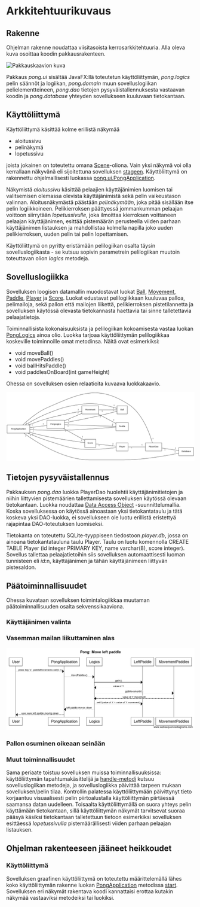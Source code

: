 # Arkkitehtuurikuvaus

## Rakenne

Ohjelman rakenne noudattaa viisitasoista kerrosarkkitehtuuria. Alla oleva kuva osoittaa koodin pakkausrakenteen.

![Pakkauskaavion kuva](https://github.com/heidihas/otm-harjoitustyo/blob/master/dokumentaatio/kuvat/Pong_pakkauskaavio.png)

Pakkaus _pong.ui_ sisältää JavaFX:llä toteutetun käyttöliittymän, _pong.logics_ pelin säännöt ja logiikan, _pong.domain_ muun sovelluslogiikan pelielementteineen, _pong.dao_ tietojen pysyväistallennuksesta vastaavan koodin ja _pong.database_ yhteyden sovellukseen kuuluvaan tietokantaan.

## Käyttöliittymä

Käyttöliittymä käsittää kolme erillistä näkymää

- aloitussivu
- pelinäkymä
- lopetussivu

joista jokainen on toteutettu omana [Scene](https://docs.oracle.com/javase/8/javafx/api/javafx/scene/Scene.html)-oliona. Vain yksi näkymä voi olla kerrallaan näkyvänä eli sijoitettuna sovelluksen [stageen](https://docs.oracle.com/javase/8/javafx/api/javafx/stage/Stage.html). Käyttöliittymä on rakennettu ohjelmallisesti luokassa [pong.ui.PongApplication](https://github.com/heidihas/otm-harjoitustyo/blob/master/Pong/src/main/java/pong/ui/PongApplication.java).

Näkymistä _aloitussivu_ käsittää pelaajien käyttäjänimien luomisen tai valitsemisen olemassa olevista käyttäjänimistä sekä pelin vaikeustason valinnan. Aloitusnäkymästä päästään _pelinäkymään_, joka pitää sisällään itse pelin logiikkoineen. Pelikierroksen päättyessä jommankumman pelaajan voittoon siirrytään _lopetussivulle_, joka ilmoittaa kierroksen voittaneen pelaajan käyttäjänimen, esittää pistemäärän perusteella viiden parhaan käyttäjänimen listauksen ja mahdollistaa kolmella napilla joko uuden pelikierroksen, uuden pelin tai pelin lopettamisen.

Käyttöliittymä on pyritty eristämään pelilogiikan osalta täysin sovelluslogiikasta - se kutsuu sopivin parametrein pelilogiikan muutoin toteuttavan olion _logics_ metodeja.

## Sovelluslogiikka

Sovelluksen loogisen datamallin muodostavat luokat [Ball](https://github.com/heidihas/otm-harjoitustyo/blob/master/Pong/src/main/java/pong/domain/Ball.java), [Movement](https://github.com/heidihas/otm-harjoitustyo/blob/master/Pong/src/main/java/pong/domain/Movement.java), [Paddle](https://github.com/heidihas/otm-harjoitustyo/blob/master/Pong/src/main/java/pong/domain/Paddle.java), [Player](https://github.com/heidihas/otm-harjoitustyo/blob/master/Pong/src/main/java/pong/domain/Player.java) ja [Score](https://github.com/heidihas/otm-harjoitustyo/blob/master/Pong/src/main/java/pong/domain/Score.java). Luokat edustavat pelilogiikkaan kuuluvaa palloa, pelimailoja, sekä pallon että mailojen liikettä, pelikierroksen pistetilannetta ja sovelluksen käytössä olevasta tietokannasta haettavia tai sinne talletettavia pelaajatietoja.

Toiminnallisista kokonaisuuksista ja pelilogiikan kokoamisesta vastaa luokan [PongLogics](https://github.com/heidihas/otm-harjoitustyo/blob/master/Pong/src/main/java/pong/logics/PongLogics.java) ainoa olio. Luokka tarjoaa käyttöliittymän pelilogiikkaa koskeville toiminnoille omat metodinsa. Näitä ovat esimerkiksi:

- void moveBall()
- void movePaddles()
- void ballHitsPaddle()
- void paddlesOnBoard(int gameHeight)

Ohessa on sovelluksen osien relaatioita kuvaava luokkakaavio.

![Luokkakaavion kuva](https://github.com/heidihas/otm-harjoitustyo/blob/master/dokumentaatio/kuvat/Pong_luokkakaavio.png)

## Tietojen pysyväistallennus

Pakkauksen _pong.dao_ luokka PlayerDao huolehtii käyttäjänimitietojen ja niihin liittyvien pistemäärien tallettamisesta sovelluksen käytössä olevaan tietokantaan. Luokka noudattaa [Data Access Object](https://en.wikipedia.org/wiki/Data_access_object) -suunnittelumallia. Koska sovelluksessa on käytössä ainoastaan yksi tietokantataulu ja tätä koskeva yksi DAO-luokka, ei sovellukseen ole luotu erillistä eristettyä rajapintaa DAO-toteutuksen luomiseksi.

Tietokanta on toteutettu SQLite-tyyppiseen tiedostoon _player.db_, jossa on ainoana tietokantatauluna taulu Player. Taulu on luotu komennolla CREATE TABLE Player (id integer PRIMARY KEY, name varchar(8), score integer). Sovellus tallettaa pelaajatietoihin siis sovelluksen automaattisesti luoman tunnisteen eli _id_:n, käyttäjänimen ja tähän käyttäjänimeen liittyvän pistesaldon.

## Päätoiminnallisuudet

Ohessa kuvataan sovelluksen toimintalogiikkaa muutaman päätoiminnallisuuden osalta sekvenssikaaviona.

### Käyttäjänimen valinta

### Vasemman mailan liikuttaminen alas
![Sekvenssikaavio](https://github.com/heidihas/otm-harjoitustyo/blob/master/dokumentaatio/kuvat/Pong_%20Move%20left%20paddle.png)

### Pallon osuminen oikeaan seinään

### Muut toiminnallisuudet

Sama periaate toistuu sovelluksen muissa toiminnallisuuksissa: käyttöliittymän tapahtumakäsittelijä ja [handle-metodi](https://github.com/heidihas/otm-harjoitustyo/blob/master/Pong/src/main/java/pong/ui/PongApplication.java#321) kutsuu sovelluslogiikan metodeja, ja sovelluslogiikka päivittää tarpeen mukaan sovelluksen/pelin tilaa. Kontrollin palatessa käyttöliittymään päivittynyt tieto korjaantuu visuaalisesti pelin piirtoalustalla käyttöliittymän piirtäessä saamansa datan uudelleen. Toisaalta käyttöliittymällä on suora yhteys pelin käyttämään tietokantaan, sillä käyttöliittymän näkymät tarvitsevat suoraa pääsyä käsiksi tietokantaan talletettuun tietoon esimerkiksi sovelluksen esittäessä _lopetussivulla_ pistemäärällisesti viiden parhaan pelaajan listauksen.

## Ohjelman rakenteeseen jääneet heikkoudet

### Käyttöliittymä

Sovelluksen graafinen käyttöliittymä on toteutettu määrittelemällä lähes koko käyttöliittymän rakenne luokan [PongApplication](https://github.com/heidihas/otm-harjoitustyo/blob/master/Pong/src/main/java/pong/ui/PongApplication.java) metodissa [start](https://github.com/heidihas/otm-harjoitustyo/blob/master/Pong/src/main/java/pong/ui/PongApplication.java#85). Sovelluksen eri näkymät rakentava koodi kannattaisi erottaa kutakin näkymää vastaaviksi metodeiksi tai luokiksi.
